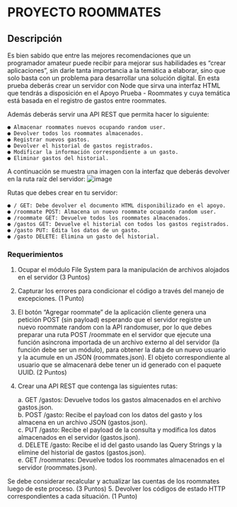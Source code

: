 # PROYECTO ROOMMATES
## Descripción
Es bien sabido que entre las mejores recomendaciones que un programador amateur puede recibir para mejorar sus habilidades es “crear aplicaciones”, sin darle tanta importancia a la temática a elaborar, sino que solo basta con un problema para desarrollar una solución digital.
En esta prueba deberás crear un servidor con Node que sirva una interfaz HTML que tendrás a disposición en el Apoyo Prueba - Roommates y cuya temática está basada en el registro de gastos entre roommates.

Además deberás servir una API REST que permita hacer lo siguiente:    

    ● Almacenar roommates nuevos ocupando random user.    
    ● Devolver todos los roommates almacenados.    
    ● Registrar nuevos gastos.    
    ● Devolver el historial de gastos registrados.    
    ● Modificar la información correspondiente a un gasto.    
    ● Eliminar gastos del historial.    
    
A continuación se muestra una imagen con la interfaz que deberás devolver en la ruta raíz del servidor:
![image](https://user-images.githubusercontent.com/98556305/169445439-be509fca-31ec-48ce-9412-ce2bb1404e25.png)

Rutas que debes crear en tu servidor:    

    ● / GET: Debe devolver el documento HTML disponibilizado en el apoyo.    
    ● /roommate POST: Almacena un nuevo roommate ocupando random user.    
    ● /roommate GET: Devuelve todos los roommates almacenados.    
    ● /gastos GET: Devuelve el historial con todos los gastos registrados.    
    ● /gasto PUT: Edita los datos de un gasto.    
    ● /gasto DELETE: Elimina un gasto del historial.    

### Requerimientos

1. Ocupar el módulo File System para la manipulación de archivos alojados en el servidor (3 Puntos)
2. Capturar los errores para condicionar el código a través del manejo de excepciones. (1 Punto)
3. El botón “Agregar roommate” de la aplicación cliente genera una petición POST (sin payload) esperando que el servidor registre un nuevo roommate random con la API randomuser, por lo que debes preparar una ruta POST /roommate en el servidor que ejecute una función asíncrona importada de un archivo externo al del servidor (la función debe ser un módulo), para obtener la data de un nuevo usuario y la acumule en un JSON (roommates.json). El objeto correspondiente al usuario que se almacenará debe tener un id generado con el paquete UUID. (2 Puntos)
4. Crear una API REST que contenga las siguientes rutas:    

    a. GET /gastos: Devuelve todos los gastos almacenados en el archivo gastos.json.    
    b. POST /gasto: Recibe el payload con los datos del gasto y los almacena en un archivo JSON (gastos.json).    
    c. PUT /gasto: Recibe el payload de la consulta y modifica los datos almacenados en el servidor (gastos.json).    
    d. DELETE /gasto: Recibe el id del gasto usando las Query Strings y la elimine del historial de gastos (gastos.json).    
    e. GET /roommates: Devuelve todos los roommates almacenados en el servidor (roommates.json).    

Se debe considerar recalcular y actualizar las cuentas de los roommates luego de este proceso. (3 Puntos)
5. Devolver los códigos de estado HTTP correspondientes a cada situación. (1 Punto)

